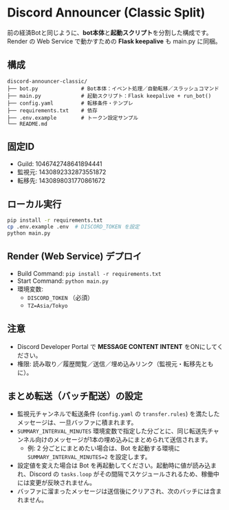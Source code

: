 
# Discord Announcer (Classic Split)

前の経済Botと同じように、**bot本体**と**起動スクリプト**を分割した構成です。  
Render の Web Service で動かすための **Flask keepalive** も main.py に同梱。

## 構成
```
discord-announcer-classic/
├── bot.py              # Bot本体：イベント処理／自動転移／スラッシュコマンド
├── main.py             # 起動スクリプト：Flask keepalive + run_bot()
├── config.yaml         # 転移条件・テンプレ
├── requirements.txt    # 依存
├── .env.example        # トークン設定サンプル
└── README.md
```

## 固定ID
- Guild: 1046742748641894441
- 監視元: 1430892332873551872
- 転移先: 1430898031770861672

## ローカル実行
```bash
pip install -r requirements.txt
cp .env.example .env  # DISCORD_TOKEN を設定
python main.py
```

## Render (Web Service) デプロイ
- Build Command: `pip install -r requirements.txt`
- Start Command: `python main.py`
- 環境変数:
  - `DISCORD_TOKEN` （必須）
  - `TZ=Asia/Tokyo`

## 注意
- Discord Developer Portal で **MESSAGE CONTENT INTENT** をONにしてください。
- 権限: 読み取り／履歴閲覧／送信／埋め込みリンク（監視元・転移先ともに）。

## まとめ転送（バッチ配送）の設定
- 監視元チャンネルで転送条件 (`config.yaml` の `transfer.rules`) を満たしたメッセージは、一旦バッファに積まれます。
- `SUMMARY_INTERVAL_MINUTES` 環境変数で指定した分ごとに、同じ転送先チャンネル向けのメッセージが1本の埋め込みにまとめられて送信されます。
  - 例: 2 分ごとにまとめたい場合は、Bot を起動する環境に `SUMMARY_INTERVAL_MINUTES=2` を設定します。
- 設定値を変えた場合は Bot を再起動してください。起動時に値が読み込まれ、Discord の `tasks.loop` がその間隔でスケジュールされるため、稼働中には変更が反映されません。
- バッファに溜まったメッセージは送信後にクリアされ、次のバッチには含まれません。
